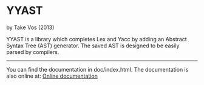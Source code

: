 YYAST
=====
by Take Vos (2013)

YYAST is a library which completes Lex and Yacc by adding an Abstract Syntax Tree (AST) generator.
The saved AST is designed to be easily parsed by compilers.

--------------------------------------------------------------------------------------------------

You can find the documentation in doc/index.html.
The documentation is also online at: [Online documentation](http://takev.github.io/yyast/doc/index.html)


